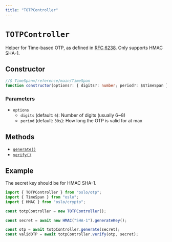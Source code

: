 ```yaml
---
title: "TOTPController"
---
```


# `TOTPController`

Helper for Time-based OTP, as defined in [RFC 6238](https://datatracker.ietf.org/doc/html/rfc6238). Only supports HMAC SHA-1.

## Constructor

```ts
//$ TimeSpan=/reference/main/TimeSpan
function constructor(options?: { digits?: number; period?: $$TimeSpan }): this;
```

### Parameters

- `options`
  - `digits` (default: `6`): Number of digits (usually 6~8)
  - `period` (default: `30s`): How long the OTP is valid for at max

## Methods

- [`generate()`](/reference/otp/TOTPController/generate)
- [`verify()`](/reference/otp/TOTPController/verify)

## Example

The secret key should be for HMAC SHA-1.

```ts
import { TOTPController } from "oslo/otp";
import { TimeSpan } from "oslo";
import { HMAC } from "oslo/crypto";

const totpController = new TOTPController();

const secret = await new HMAC("SHA-1").generateKey();

const otp = await totpController.generate(secret);
const validOTP = await totpController.verify(otp, secret);
```
